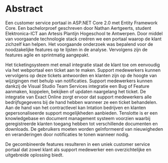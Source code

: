 # Abstract

Een customer service portaal in ASP.NET Core 2.0 met Entity Framework Core. Een bachelorproef geschreven door Nathan Aertgeerts, student Elektronica-ICT aan Artesis Plantijn Hogeschool te Antwerpen. Door middel van voorgaande technologie stack creëren we een portaal waarop de klant zichzelf kan helpen. Het voorgaande onderzoek was bepalend voor de noodzakelijke features op te lijsten in de analyse. Vervolgens zijn de features agile en sprintmatig aangepakt.

Het ticketingsysteem met email integratie staat de klant toe om eenvoudig via het webportaal een ticket aan te maken. Support medewerkers kunnen vervolgens op deze tickets antwoorden en klanten zijn op de hoogte van wijzigingen met behulp van notificaties. Support medewerkers kunnen dankzij de Visual Studio Team Services integratie een Bug of Feature aanmaken, koppelen, bekijken of updaten naargelang het ticket. De integratie van Exact Online zorgt ervoor dat support medewerkers alle bedrijfsgegevens bij de hand hebben wanneer ze een ticket behandelen. Aan de hand van het contractlevel kan Intation bedrijven en klanten gepersonaliseerde support mogelijkheden aanbieden.
Tenslotte is er een knowledgebase en document management systeem voorzien waarbij geregistreerde klanten toegang hebben tot verschillende documenten en downloads. De gebruikers moeten worden geïnformeerd van nieuwigheden en veranderingen door notificaties te tonen wanneer nodig.

De gecombineerde features resulteren in een uniek customer service portaal dat zowel klant als support medewerker een overzichtelijke en uitgebreide oplossing biedt.


